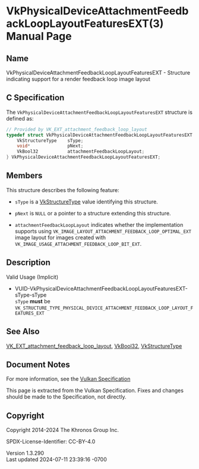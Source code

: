 # VkPhysicalDeviceAttachmentFeedbackLoopLayoutFeaturesEXT(3) Manual Page

## Name

VkPhysicalDeviceAttachmentFeedbackLoopLayoutFeaturesEXT - Structure
indicating support for a render feedback loop image layout



## <a href="#_c_specification" class="anchor"></a>C Specification

The `VkPhysicalDeviceAttachmentFeedbackLoopLayoutFeaturesEXT` structure
is defined as:

``` c
// Provided by VK_EXT_attachment_feedback_loop_layout
typedef struct VkPhysicalDeviceAttachmentFeedbackLoopLayoutFeaturesEXT {
    VkStructureType    sType;
    void*              pNext;
    VkBool32           attachmentFeedbackLoopLayout;
} VkPhysicalDeviceAttachmentFeedbackLoopLayoutFeaturesEXT;
```

## <a href="#_members" class="anchor"></a>Members

This structure describes the following feature:

- `sType` is a [VkStructureType](https://registry.khronos.org/vulkan/specs/1.3-extensions/man/html/VkStructureType.html) value identifying
  this structure.

- `pNext` is `NULL` or a pointer to a structure extending this
  structure.

- <span id="features-attachmentFeedbackLoopLayout"></span>
  `attachmentFeedbackLoopLayout` indicates whether the implementation
  supports using `VK_IMAGE_LAYOUT_ATTACHMENT_FEEDBACK_LOOP_OPTIMAL_EXT`
  image layout for images created with
  `VK_IMAGE_USAGE_ATTACHMENT_FEEDBACK_LOOP_BIT_EXT`.

## <a href="#_description" class="anchor"></a>Description

Valid Usage (Implicit)

- <a
  href="#VUID-VkPhysicalDeviceAttachmentFeedbackLoopLayoutFeaturesEXT-sType-sType"
  id="VUID-VkPhysicalDeviceAttachmentFeedbackLoopLayoutFeaturesEXT-sType-sType"></a>
  VUID-VkPhysicalDeviceAttachmentFeedbackLoopLayoutFeaturesEXT-sType-sType  
  `sType` **must** be
  `VK_STRUCTURE_TYPE_PHYSICAL_DEVICE_ATTACHMENT_FEEDBACK_LOOP_LAYOUT_FEATURES_EXT`

## <a href="#_see_also" class="anchor"></a>See Also

[VK_EXT_attachment_feedback_loop_layout](https://registry.khronos.org/vulkan/specs/1.3-extensions/man/html/VK_EXT_attachment_feedback_loop_layout.html),
[VkBool32](https://registry.khronos.org/vulkan/specs/1.3-extensions/man/html/VkBool32.html), [VkStructureType](https://registry.khronos.org/vulkan/specs/1.3-extensions/man/html/VkStructureType.html)

## <a href="#_document_notes" class="anchor"></a>Document Notes

For more information, see the <a
href="https://registry.khronos.org/vulkan/specs/1.3-extensions/html/vkspec.html#VkPhysicalDeviceAttachmentFeedbackLoopLayoutFeaturesEXT"
target="_blank" rel="noopener">Vulkan Specification</a>

This page is extracted from the Vulkan Specification. Fixes and changes
should be made to the Specification, not directly.

## <a href="#_copyright" class="anchor"></a>Copyright

Copyright 2014-2024 The Khronos Group Inc.

SPDX-License-Identifier: CC-BY-4.0

Version 1.3.290  
Last updated 2024-07-11 23:39:16 -0700
